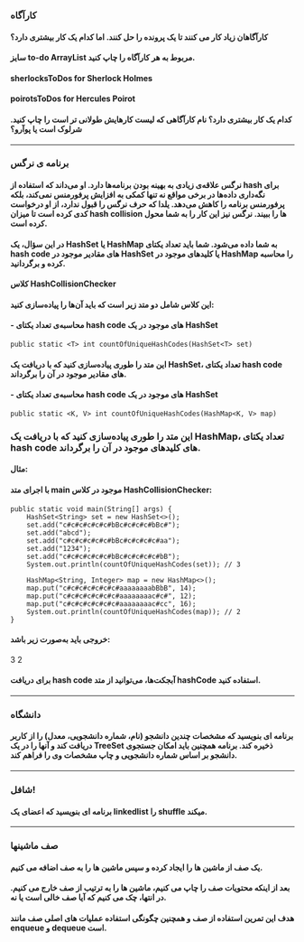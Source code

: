 ### کارآگاه
#### کارآگاهان زیاد کار می کنند تا یک پرونده را حل کنند. اما کدام یک کار بیشتری دارد؟
#### سایز to-do ArrayList مربوط به هر کارآگاه را چاپ کنید. 

#### sherlocksToDos for Sherlock Holmes
#### poirotsToDos for Hercules Poirot

#### کدام یک کار بیشتری دارد؟ نام کارآگاهی که لیست کارهایش طولانی تر است را چاپ کنید. شرلوک است یا پوآرو؟

-----------
### برنامه ی نرگس

#### نرگس علاقه‌ی زیادی به بهینه بودن برنامه‌ها دارد. او می‌داند که استفاده از hash برای نگه‌داری داده‌ها در برخی مواقع نه تنها کمکی به افزایش پرفورمنس نمی‌کند، بلکه پرفورمنس برنامه را کاهش می‌دهد. یلدا که حرف نرگس را قبول ندارد، از او درخواست کدی کرده است تا میزان hash collision ها را ببیند. نرگس نیز این کار را به شما محول کرده است.

#### در این سؤال، یک HashSet یا HashMap به شما داده می‌شود. شما باید تعداد یکتای hash code های مقادیر موجود در HashSet یا کلیدهای موجود در HashMap را محاسبه کرده و برگردانید.

#### کلاس HashCollisionChecker
#### این کلاس شامل دو متد زیر است که باید آن‌ها را پیاده‌سازی کنید:

#### - محاسبه‌ی تعداد یکتای hash code های موجود در یک HashSet
 ``` public static <T> int countOfUniqueHashCodes(HashSet<T> set) ``` 
#### این متد را طوری پیاده‌سازی کنید که با دریافت یک HashSet، تعداد یکتای hash code های مقادیر موجود در آن را برگرداند.

#### - محاسبه‌ی تعداد یکتای hash code های موجود در یک HashSet
``` public static <K, V> int countOfUniqueHashCodes(HashMap<K, V> map) ``` 

### این متد را طوری پیاده‌سازی کنید که با دریافت یک HashMap، تعداد یکتای hash code های کلیدهای موجود در آن را برگرداند.

#### مثال:
#### با اجرای متد main موجود در کلاس HashCollisionChecker:
```
public static void main(String[] args) {
    HashSet<String> set = new HashSet<>();
    set.add("c#c#c#c#c#c#bBc#c#c#c#bBc#");
    set.add("abcd");
    set.add("c#c#c#c#c#c#bBc#c#c#c#c#aa");
    set.add("1234");
    set.add("c#c#c#c#c#c#bBc#c#c#c#c#bB");
    System.out.println(countOfUniqueHashCodes(set)); // 3

    HashMap<String, Integer> map = new HashMap<>();
    map.put("c#c#c#c#c#c#c#aaaaaaaabBbB", 14);
    map.put("c#c#c#c#c#c#c#aaaaaaaac#c#", 12);
    map.put("c#c#c#c#c#c#c#aaaaaaaac#cc", 16);
    System.out.println(countOfUniqueHashCodes(map)); // 2
}

```

#### خروجی باید به‌صورت زیر باشد:
3
2


#### برای دریافت hash code آبجکت‌ها، می‌توانید از متد hashCode استفاده کنید.

--------------------

### دانشگاه

#### برنامه ای بنویسید که مشخصات چندین دانشجو (نام، شماره دانشجویی، معدل) را از کاربر دریافت کند و آنها را در یک TreeSet ذخیره کند. برنامه همچنین باید امکان جستجوی دانشجو بر اساس شماره دانشجویی و چاپ مشخصات وی را فراهم کند.

-----------------

### شافل!
#### برنامه ای بنویسید که اعضای یک linkedlist را shuffle میکند.

----------------

### صف ماشینها
#### یک صف از ماشین ها را ایجاد کرده و سپس ماشین ها را به صف اضافه می کنیم. 
#### بعد از اینکه محتویات صف را چاپ می کنیم، ماشین ها را به ترتیب از صف خارج می کنیم. در انتها، چک می کنیم که آیا صف خالی است یا نه.
#### هدف این تمرین استفاده از صف و همچنین چگونگی استفاده عملیات های اصلی صف مانند enqueue و dequeue است.
